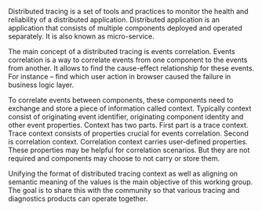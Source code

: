 Distributed tracing is a set of tools and practices to monitor the health and reliability of a distributed application. Distributed application is an application that consists of multiple components deployed and operated separately. It is also known as micro-service.

The main concept of a distributed tracing is events correlation. Events correlation is a way to correlate events from one component to the events from another. It allows to find the cause-effect relationship for these events. For instance – find which user action in browser caused the failure in business logic layer.

To correlate events between components, these components need to exchange and store a piece of information called context. Typically context consist of originating event identifier, originating component identity and other event properties. Context has two parts. First part is a trace context. Trace context consists of properties crucial for events correlation. Second is correlation context. Correlation context carries user-defined properties. These properties may be helpful for correlation scenarios. But they are not required and components may choose to not carry or store them.

Unifying the format of distributed tracing context as well as aligning on semantic meaning of the values is the main objective of this working group. The goal is to share this with the community so that various tracing and diagnostics products can operate together.
